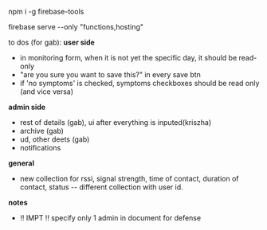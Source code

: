 npm i -g firebase-tools

firebase serve --only "functions,hosting"

to dos (for gab):
**user side**

- in monitoring form, when it is not yet the specific day, it should be read-only
- "are you sure you want to save this?" in every save btn
- if 'no symptoms' is checked, symptoms checkboxes should be read only (and vice versa)

**admin side**

- rest of details (gab), ui after everything is inputed(kriszha)
- archive (gab)
- ud, other deets (gab)
- notifications

**general**
 - new collection for rssi, signal strength, time of contact, duration of contact, status
    -- different collection with user id.

**notes**

- !! IMPT !! specify only 1 admin in document for defense
